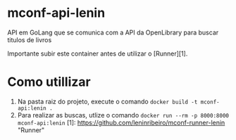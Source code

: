 # mconf-api-lenin
API em GoLang que se comunica com a API da OpenLibrary para buscar titulos de livros

Importante subir este container antes de utilizar o [Runner][1].

# Como utillizar
1. Na pasta raiz do projeto, execute o comando `docker build -t mconf-api:lenin .`
2. Para realizar as buscas, utlize o comando `docker run --rm -p 8000:8000 mconf-api:lenin`
[1]: https://github.com/leninribeiro/mconf-runner-lenin "Runner"
